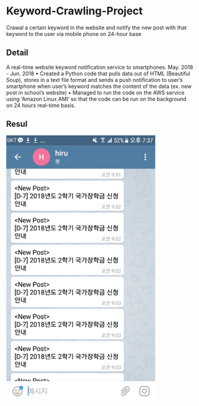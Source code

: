 # Keyword-Crawling-Project
Crawal a certain keyword in the website and notify the new post with that keyword to the user via mobile phone on 24-hour base

## Detail
A real-time website keyword notification service to smartphones.	May. 2018 - Jun. 2018 • Created a Python code that pulls data out of HTML (Beautiful Soup), stores in a text file format and sends a push notification to user’s smartphone when user’s keyword matches the content of the data (ex. new post in school’s website) • Managed to run the code on the AWS service using ‘Amazon Linux AMI’ so that the code can be run on the background on 24 hours real-time basis.

## Resul
<img src="post_screenshot.jpg" alt="result" width="400">
